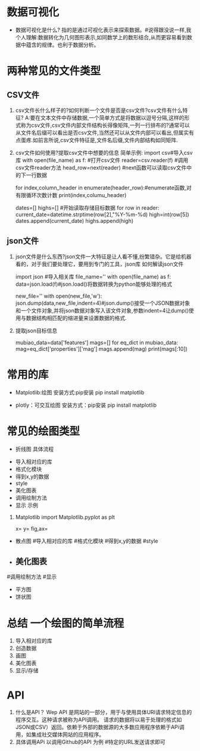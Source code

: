 # 数据可视化
* 数据可视化是什么?
指的是通过可视化表示来探索数据。#说得跟没说一样,我个人理解:数据转化为几何图形表示,如同数学上的数形结合,从而更容易看到数据中蕴含的规律。也利于数据分析。
# 两种常见的文件类型
## CSV文件
1. csv文件长什么样子的?如何判断一个文件是否是csv文件?csv文件有什么特征?
A:要在文本文件中存储数据,一个简单方式是将数据以逗号分隔,这样的形式称为csv文件,csv文件内部文件结构长得像矩阵,一列一行排布的?通常可以从文件名后缀可以看出是否csv文件,当然还可以从文件内部可以看出,但属实有点蛋疼.如前言所说,csv文件特征是,文件名后缀,文件内部结构如同矩阵.
2. csv文件如何使用?提取csv文件中想要的信息
简单示例:
    import csv#导入csv库
    with open(file_name) as f: #打开csv文件
        reader=csv.reader(f) #调用csv文件reader方法
        head_row=next(reader) #next函数可以读取csv文件中的下一行数据
    
    for index,column_header in enumerate(header_row):#enumerate函数,对有限循环次数计数
        print(index,columu_header)
    
    dates=[]
    highs=[]
    #开始读取存储目标数据
    for row in reader:
        current_date=datetime.strptime(row[2],"%Y-%m-%d)
        high=int(row[5])
        dates.append(current_date)
        highs.append(high)

## json文件
1. json文件是什么东西?json文件一大特征是让人看不懂,纷繁错杂。它是给机器看的，对于我们要处理它，要用到专门的工具，json库
如何解读json文件
    
    import json #导入相关库
    file_name=''
    with open(file_name) as f:
        data=json.load(f)#json.load()将数据转换为python能够处理的格式
    
    new_file=''
    with open(new_file,'w'):
        json.dump(data,new_file,indent=4)#json.dump()接受一个JSON数据对象和一个文件对象,并将json数据对象写入该文件对象,参数indent=4让dump()使用与数据结构相匹配的缩进量来设置数据的格式.
2. 提取json目标信息

    mubiao_data=data['features']
    mags=[]
    for eq_dict in mubiao_data:
        mag=eq_dict['properties']['mag']
        mags.append(mag)
    print(mags[:10])



# 常用的库
* Matplotlib:绘图
安装方式:pip安装
    pip install matplotlib

* plotly：可交互绘图
安装方式：pip安装
    pip install matplotlib
# 常见的绘图类型
* 折线图
具体流程
- 导入相对应的库
- 格式化模块
- 得到x,y的数据
- style
- 美化图表
- 调用绘制方法
- 显示
示例
1. Matplotlib
    import Matplotlib.pyplot as plt

    x=
    y=
    fig,ax=

* 散点图
#导入相对应的库
#格式化模块
#得到x,y的数据
#style
* 美化图表
    - 
#调用绘制方法
#显示

* 平方图
* 饼状图

# 总结 一个绘图的简单流程
1. 导入相对应的库
2. 创造数据
3. 画图
4. 美化图表
5. 显示/存储

# API
1. 什么是API？
Wep API 是网站的一部分，用于与使用具体URl请求特定信息的程序交互。这种请求被称为API调用。
请求的数据将以易于处理的格式如JSON或CSV）返回。依赖于外部的数据源的大多数应用程序依赖于APi调用，如集成社交媒体网站的应用程序。
2. 具体调用APi
以调用Github的API 为例
#特定的URL发送请求即可

